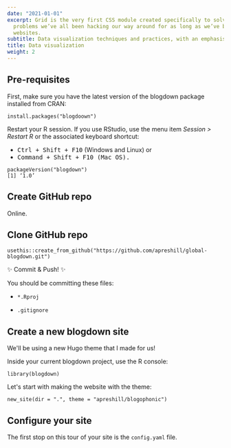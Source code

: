 ```yaml
---
date: "2021-01-01"
excerpt: Grid is the very first CSS module created specifically to solve the layout
  problems we’ve all been hacking our way around for as long as we’ve been making
  websites.
subtitle: Data visualization techniques and practices, with an emphasis on social science applications
title: Data visualization
weight: 2
---
```



## Pre-requisites

First, make sure you have the latest version of the blogdown package installed from CRAN:

```
install.packages("blogdoown")
```

Restart your R session. If you use RStudio, use the menu item *Session > Restart R* or the associated keyboard shortcut:

+ <kbd>Ctrl + Shift + F10</kbd> (Windows and Linux) or
+ <kbd>Command + Shift + F10<kbd> (Mac OS). 

```
packageVersion("blogdown")
[1] ‘1.0’
```

## Create GitHub repo

Online.

## Clone GitHub repo

```
usethis::create_from_github("https://github.com/apreshill/global-blogdown.git")
```

:sparkles: Commit & Push! :sparkles:

You should be committing these files:

+ `*.Rproj`

+ `.gitignore`

## Create a new blogdown site

We'll be using a new Hugo theme that I made for us! 

Inside your current blogdown project, use the R console:

```
library(blogdown)
```

Let's start with making the website with the theme: 

```
new_site(dir = ".", theme = "apreshill/blogophonic")
```

## Configure your site

The first stop on this tour of your site is the `config.yaml` file.


